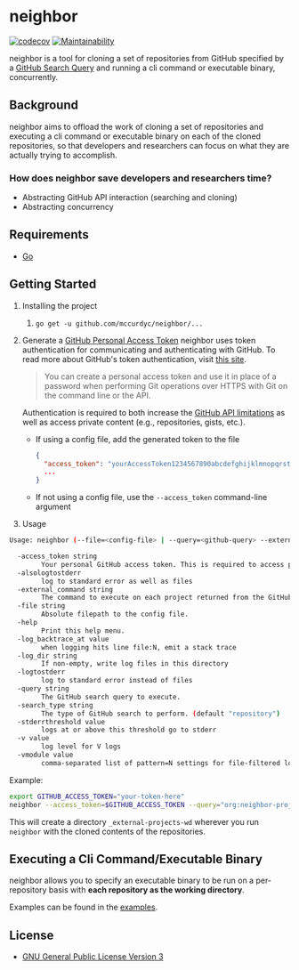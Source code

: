 # neighbor

[![codecov](https://codecov.io/gh/mccurdyc/neighbor/branch/master/graph/badge.svg)](https://codecov.io/gh/mccurdyc/neighbor) [![Maintainability](https://api.codeclimate.com/v1/badges/8b473a645aab19597124/maintainability)](https://codeclimate.com/github/mccurdyc/neighbor/maintainability)

neighbor is a tool for cloning a set of repositories from GitHub specified by a
[GitHub Search Query](https://help.github.com/en/articles/searching-for-repositories)
and running a cli command or executable binary, concurrently.

## Background

neighbor aims to offload the work of cloning a set of repositories and executing
a cli command or executable binary on each of the cloned repositories, so that developers
and researchers can focus on what they are actually trying to accomplish.

### How does neighbor save developers and researchers time?
+ Abstracting GitHub API interaction (searching and cloning)
+ Abstracting concurrency

## Requirements
+ [Go](https://golang.org/dl/)

## Getting Started
1. Installing the project
    1. `go get -u github.com/mccurdyc/neighbor/...`

2. Generate a [GitHub Personal Access Token](https://github.com/settings/tokens)
    neighbor uses token authentication for communicating and authenticating with GitHub.
    To read more about GitHub's token authentication, visit [this site](https://help.github.com/articles/creating-a-personal-access-token-for-the-command-line/).

    > You can create a personal access token and use it in place of a password when performing Git operations over HTTPS with Git on the command line or the API.

    Authentication is required to both increase the [GitHub API limitations](https://godoc.org/github.com/google/go-github/github#hdr-Rate_Limiting)
    as well as access private content (e.g., repositories, gists, etc.).

    + If using a config file, add the generated token to the file
      ```json
      {
        "access_token": "yourAccessToken1234567890abcdefghijklmnopqrstuvwxyz",
        ...
      }
      ```
    + If not using a config file, use the `--access_token` command-line argument

3. Usage
```bash
Usage: neighbor (--file=<config-file> | --query=<github-query> --external_command=<command>) [--access_token=<github-access-token>] [--search_type=repository]

  -access_token string
        Your personal GitHub access token. This is required to access private repositories and increases rate limits.
  -alsologtostderr
        log to standard error as well as files
  -external_command string
        The command to execute on each project returned from the GitHub search query.
  -file string
        Absolute filepath to the config file.
  -help
        Print this help menu.
  -log_backtrace_at value
        when logging hits line file:N, emit a stack trace
  -log_dir string
        If non-empty, write log files in this directory
  -logtostderr
        log to standard error instead of files
  -query string
        The GitHub search query to execute.
  -search_type string
        The type of GitHub search to perform. (default "repository")
  -stderrthreshold value
        logs at or above this threshold go to stderr
  -v value
        log level for V logs
  -vmodule value
        comma-separated list of pattern=N settings for file-filtered logging
```

  Example:
  ```bash
  export GITHUB_ACCESS_TOKEN="your-token-here"
  neighbor --access_token=$GITHUB_ACCESS_TOKEN --query="org:neighbor-projects NOT minikube" --external_command="ls -al"
  ```

  This will create a directory `_external-projects-wd` wherever you run `neighbor`
  with the cloned contents of the repositories.

## Executing a Cli Command/Executable Binary

neighbor allows you to specify an executable binary to be run on
a per-repository basis with **each repository as the working directory**.

Examples can be found in the [examples](./_examples).

## License
+ [GNU General Public License Version 3](./LICENSE)
